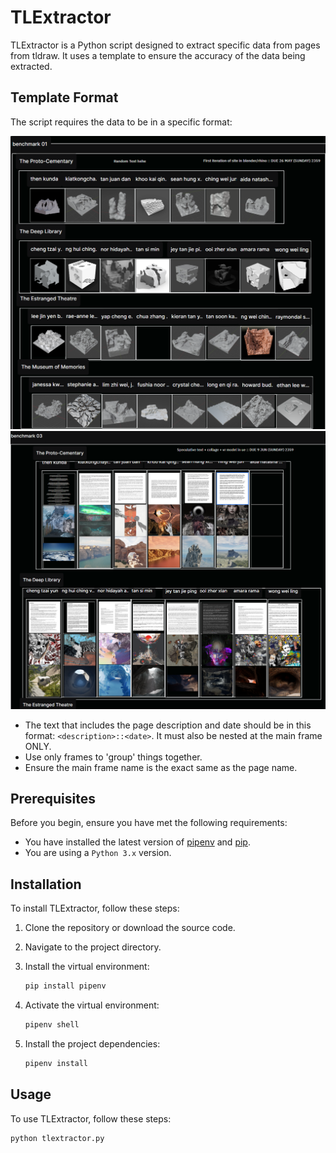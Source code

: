 # TLExtractor

TLExtractor is a Python script designed to extract specific data from pages from tldraw. It uses a template to ensure the accuracy of the data being extracted.

## Template Format

The script requires the data to be in a specific format:

![Template Format 1](template_format1.png)
![Template Format 2](template_format2.png)

* The text that includes the page description and date should be in this format: `<description>::<date>`. It must also be nested at the main frame ONLY.
* Use only frames to 'group' things together.
* Ensure the main frame name is the exact same as the page name.

## Prerequisites

Before you begin, ensure you have met the following requirements:

* You have installed the latest version of [pipenv](https://pipenv.pypa.io/en/latest/) and [pip](https://pypi.org/project/pip/#history).
* You are using a `Python 3.x` version.

## Installation

To install TLExtractor, follow these steps:

1. Clone the repository or download the source code.
2. Navigate to the project directory.
3. Install the virtual environment:

    ```bash
    pip install pipenv
    ```

4. Activate the virtual environment:

    ```bash
    pipenv shell
    ```

5. Install the project dependencies:

    ```bash
    pipenv install
    ```

## Usage

To use TLExtractor, follow these steps:

```bash
python tlextractor.py
```

